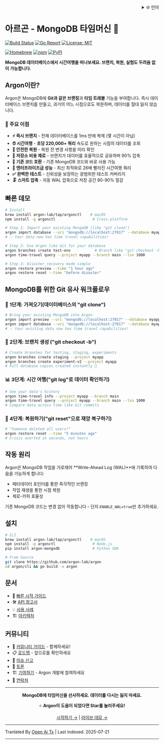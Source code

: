 <div align="right">
  <details>
    <summary >🌐 언어</summary>
    <div>
      <div align="center">
        <a href="https://openaitx.github.io/view.html?user=argon-lab&project=argon&lang=en">English</a>
        | <a href="https://openaitx.github.io/view.html?user=argon-lab&project=argon&lang=zh-CN">简体中文</a>
        | <a href="https://openaitx.github.io/view.html?user=argon-lab&project=argon&lang=zh-TW">繁體中文</a>
        | <a href="https://openaitx.github.io/view.html?user=argon-lab&project=argon&lang=ja">日本語</a>
        | <a href="https://openaitx.github.io/view.html?user=argon-lab&project=argon&lang=ko">한국어</a>
        | <a href="https://openaitx.github.io/view.html?user=argon-lab&project=argon&lang=hi">हिन्दी</a>
        | <a href="https://openaitx.github.io/view.html?user=argon-lab&project=argon&lang=th">ไทย</a>
        | <a href="https://openaitx.github.io/view.html?user=argon-lab&project=argon&lang=fr">Français</a>
        | <a href="https://openaitx.github.io/view.html?user=argon-lab&project=argon&lang=de">Deutsch</a>
        | <a href="https://openaitx.github.io/view.html?user=argon-lab&project=argon&lang=es">Español</a>
        | <a href="https://openaitx.github.io/view.html?user=argon-lab&project=argon&lang=it">Italiano</a>
        | <a href="https://openaitx.github.io/view.html?user=argon-lab&project=argon&lang=ru">Русский</a>
        | <a href="https://openaitx.github.io/view.html?user=argon-lab&project=argon&lang=pt">Português</a>
        | <a href="https://openaitx.github.io/view.html?user=argon-lab&project=argon&lang=nl">Nederlands</a>
        | <a href="https://openaitx.github.io/view.html?user=argon-lab&project=argon&lang=pl">Polski</a>
        | <a href="https://openaitx.github.io/view.html?user=argon-lab&project=argon&lang=ar">العربية</a>
        | <a href="https://openaitx.github.io/view.html?user=argon-lab&project=argon&lang=fa">فارسی</a>
        | <a href="https://openaitx.github.io/view.html?user=argon-lab&project=argon&lang=tr">Türkçe</a>
        | <a href="https://openaitx.github.io/view.html?user=argon-lab&project=argon&lang=vi">Tiếng Việt</a>
        | <a href="https://openaitx.github.io/view.html?user=argon-lab&project=argon&lang=id">Bahasa Indonesia</a>
      </div>
    </div>
  </details>
</div>

# 아르곤 - MongoDB 타임머신 🚀

[![Build Status](https://github.com/argon-lab/argon/actions/workflows/ci.yml/badge.svg)](https://github.com/argon-lab/argon/actions/workflows/ci.yml)
[![Go Report](https://goreportcard.com/badge/github.com/argon-lab/argon)](https://goreportcard.com/report/github.com/argon-lab/argon)
[![License: MIT](https://img.shields.io/badge/License-MIT-yellow.svg)](https://opensource.org/licenses/MIT)

[![Homebrew](https://img.shields.io/badge/Homebrew-argonctl-orange?logo=homebrew)](https://github.com/argon-lab/homebrew-tap)
[![npm](https://img.shields.io/npm/v/argonctl?logo=npm&label=npm)](https://www.npmjs.com/package/argonctl)
[![PyPI](https://img.shields.io/pypi/v/argon-mongodb?logo=pypi&label=PyPI)](https://pypi.org/project/argon-mongodb/)

**MongoDB 데이터베이스에서 시간여행을 떠나보세요. 브랜치, 복원, 실험도 두려움 없이 가능합니다.**

## Argon이란?

Argon은 MongoDB에 **Git과 같은 브랜칭**과 **타임 트래블** 기능을 부여합니다. 즉시 데이터베이스 브랜치를 만들고, 과거의 어느 시점으로도 복원하며, 데이터를 절대 잃지 않습니다.

### 🎯 주요 이점

- **⚡ 즉시 브랜치** - 전체 데이터베이스를 1ms 만에 복제 (몇 시간이 아님)
- **⏰ 시간여행** - **초당 220,000+ 쿼리** 속도로 원하는 시점의 데이터를 조회
- **🔄 안전한 복원** - 복원 전 변경 사항을 미리 확인
- **💾 저장소 비용 제로** - 브랜치가 데이터를 효율적으로 공유하며 90% 압축
- **🔌 기존 코드 호환** - 기존 MongoDB 코드와 바로 사용 가능
- **🚀 엔터프라이즈급 성능** - 최신 최적화로 26배 빨라진 시간여행 쿼리
- **✅ 완벽한 테스트** - 신뢰성을 보장하는 광범위한 테스트 커버리지
- **🗜️ 스마트 압축** - 자동 WAL 압축으로 저장 공간 80-90% 절감

## 빠른 데모

```bash
# Install
brew install argon-lab/tap/argonctl    # macOS
npm install -g argonctl                 # Cross-platform

# Step 1: Import your existing MongoDB (like "git clone")
argon import database --uri "mongodb://localhost:27017" --database myapp --project myapp
# ✅ Your data now has time travel capabilities!

# Step 2: Use Argon like Git for your database
argon branches create test-env           # Branch like "git checkout -b"
argon time-travel query --project myapp --branch main --lsn 1000

# Step 3: Disaster recovery made simple
argon restore preview --time "1 hour ago"
argon restore reset --time "before disaster"
```
## MongoDB를 위한 Git 유사 워크플로우

### 🔄 **1단계: 가져오기(데이터베이스의 "git clone")**

```bash
# Bring your existing MongoDB into Argon
argon import preview --uri "mongodb://localhost:27017" --database myapp
argon import database --uri "mongodb://localhost:27017" --database myapp --project myapp
# ✅ Your existing data now has time travel capabilities!
```
### 🧪 **2단계: 브랜치 생성 ("git checkout -b")**

```bash
# Create branches for testing, staging, experiments
argon branches create staging --project myapp
argon branches create experiment-v2 --project myapp
# Full database copies created instantly 🚀
```
### 📊 **3단계: 시간 여행("git log"로 데이터 확인하기)**

```bash
# See your data's history
argon time-travel info --project myapp --branch main
argon time-travel query --project myapp --branch main --lsn 1000
# Compare data across time like Git commits
```
### 🚨 **4단계: 복원하기("git reset"으로 재앙 복구하기)**

```bash
# "Someone deleted all users!"
argon restore reset --time "5 minutes ago"
# Crisis averted in seconds, not hours
```
## 작동 원리

Argon은 MongoDB 작업을 가로채어 **Write-Ahead Log (WAL)**에 기록하여 다음을 가능하게 합니다:
- 메타데이터 포인터를 통한 즉각적인 브랜칭
- 작업 재생을 통한 시점 복원
- 제로-카피 효율성

기존 MongoDB 코드는 변경 없이 작동합니다 - 단지 `ENABLE_WAL=true`만 추가하세요.

## 설치


```bash
# CLI
brew install argon-lab/tap/argonctl    # macOS
npm install -g argonctl                 # Node.js
pip install argon-mongodb               # Python SDK

# From Source
git clone https://github.com/argon-lab/argon
cd argon/cli && go build -o argon
```
## 문서

- 📖 [빠른 시작 가이드](https://raw.githubusercontent.com/argon-lab/argon/master/./docs/QUICK_START.md)
- 🛠️ [API 참고서](https://raw.githubusercontent.com/argon-lab/argon/master/./docs/API_REFERENCE.md)
- 💡 [사용 사례](https://raw.githubusercontent.com/argon-lab/argon/master/./docs/USE_CASES.md)
- 🏗️ [아키텍처](https://raw.githubusercontent.com/argon-lab/argon/master/./docs/ARCHITECTURE.md)

## 커뮤니티

- 🤝 [커뮤니티 가이드](https://raw.githubusercontent.com/argon-lab/argon/master/./COMMUNITY.md) - 함께하세요!
- 📋 [로드맵](https://raw.githubusercontent.com/argon-lab/argon/master/./ROADMAP.md) - 앞으로를 확인하세요
- 🐛 [이슈 신고](https://github.com/argon-lab/argon/issues)
- 💬 [토론](https://github.com/argon-lab/argon/discussions)
- 🏗️ [기여하기](https://raw.githubusercontent.com/argon-lab/argon/master/./CONTRIBUTING.md) - Argon 개발에 참여하세요
- 📧 [연락처](https://www.argonlabs.tech)

---

<div align="center">

**MongoDB에 타임머신을 선사하세요. 데이터를 다시는 잃지 마세요.**

⭐ **Argon이 도움이 되었다면 Star를 눌러주세요!**

[시작하기 →](https://raw.githubusercontent.com/argon-lab/argon/master/docs/QUICK_START.md) | [라이브 데모 →](https://console.argonlabs.tech)

</div>


---

Tranlated By [Open Ai Tx](https://github.com/OpenAiTx/OpenAiTx) | Last indexed: 2025-07-21

---